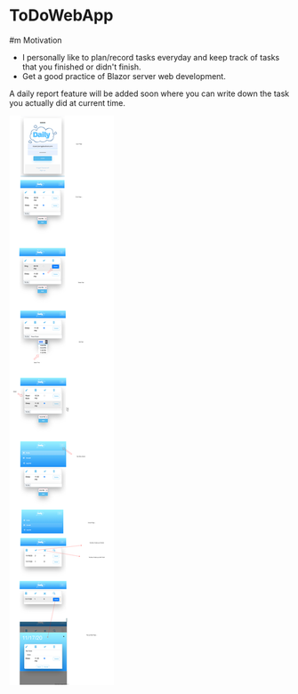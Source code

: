 # ToDoWebApp
 
 
#m Motivation
 - I personally like to plan/record tasks everyday and keep track of tasks that you finished or didn't finish.
 - Get a good practice of Blazor server web development.
 
 A daily report feature will be added soon where you can write down the task you actually did at current time.
 
![Alt text here](diagram.svg)
